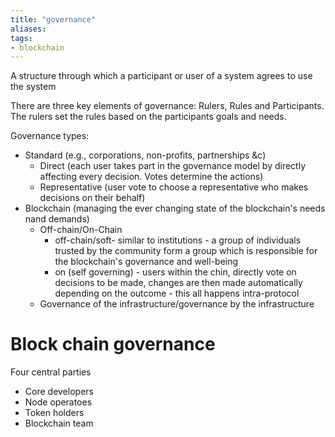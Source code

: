 ```yaml
---
title: "governance"
aliases: 
tags: 
- blockchain
---
```


A structure through which a participant or user of a system agrees to use the system

There are three key elements of governance: Rulers, Rules and Participants. The rulers set the rules based on the participants goals and needs. 

Governance types:
- Standard (e.g., corporations, non-profits, partnerships &c)
	- Direct (each user takes part in the governance model by directly affecting every decision. Votes determine the actions)
	- Representative (user vote to choose a representative who makes decisions on their behalf)
- Blockchain (managing the ever changing state of the blockchain's needs nand demands)
	- Off-chain/On-Chain
		- off-chain/soft- similar to institutions - a group of individuals trusted by the community form a group which is responsible for the blockchain's governance and well-being
		- on (self governing) - users within the chin, directly vote on decisions to be made, changes are then made automatically depending on the outcome - this all happens intra-protocol 
	- Governance of the infrastructure/governance by the infrastructure

# Block chain governance
Four central parties
- Core developers
- Node operatoes
- Token holders
- Blockchain team

